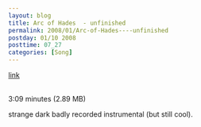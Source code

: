 ```yaml
---
layout: blog
title: Arc of Hades  - unfinished
permalink: 2008/01/Arc-of-Hades----unfinished
postday: 01/10 2008
posttime: 07_27
categories: [Song]
---
```


<a href="http://kristeraxel.com/media/vault/arc_of_hades.mp3">link</a>

<br />3:09 minutes (2.89 MB)<p>strange dark badly recorded instrumental (but still cool).</p>
